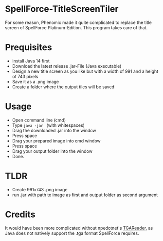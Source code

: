 # SpellForce-TitleScreenTiler
For some reason, Phenomic made it quite complicated to replace the title screen of SpellForce Platinum-Edition. This program takes care of that.

# Prequisites
- Install Java 14 first
- Download the latest release .jar-File (Java executable)
- Design a new title screen as you like but with a width of 991 and a height of 743 pixels
- Save it as a .png image
- Create a folder where the output tiles will be saved

# Usage
- Open command line (cmd)
- Type `java -jar ` (with whitespaces)
- Drag the downloaded .jar into the window
- Press space
- Drag your prepared image into cmd window
- Press space
- Drag your output folder into the window
- Done.

# TLDR
- Create 991x743 .png image
- run .jar with path to image as first and output folder as second argument

# Credits
It would have been more complicated without npedotnet's [TGAReader](https://github.com/npedotnet/TGAReader), as Java does not natively support the .tga format SpellForce requires.
